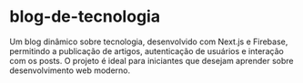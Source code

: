 # blog-de-tecnologia
Um blog dinâmico sobre tecnologia, desenvolvido com Next.js e Firebase, permitindo a publicação de artigos, autenticação de usuários e interação com os posts. O projeto é ideal para iniciantes que desejam aprender sobre desenvolvimento web moderno.
